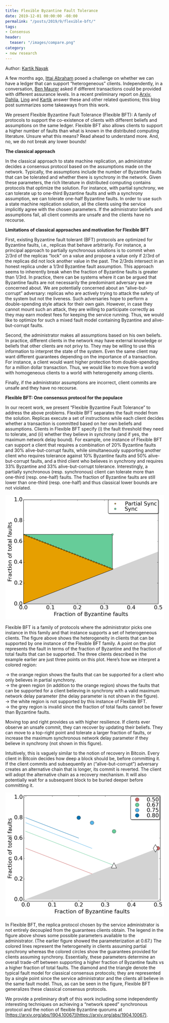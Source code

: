 ```yaml
---
title: Flexible Byzantine Fault Tolerance
date: 2019-12-01 00:00:00 -08:00
permalink: "/posts/2019/9/flexible-bft/"
tags:
- Consensus
header:
  teaser: "/images/compare.png"
category:
- new research
---
```


Author: [Kartik Nayak](https://users.cs.duke.edu/~kartik/)

A few months ago,  [Ittai Abraham](https://research.vmware.com/researchers/ittai-abraham)  posed a challenge on whether we can have a ledger that can support “heterogeneous” clients. Independently, in a conversation,  [Ben Maurer](https://www.facebook.com/bmaurer)  asked if different transactions could be provided with different assurance levels. In a recent preliminary report on  [Arxiv](https://arxiv.org/abs/1904.10067),  [Dahlia](https://dahliamalkhi.github.io),  [Ling](https://sites.google.com/view/renling)  and  [Kartik](https://users.cs.duke.edu/~kartik/)  answer these and other related questions; this blog post summarizes some takeaways from this work.

We present Flexible Byzantine Fault Tolerance (Flexible BFT): A family of protocols to support the co-existence of clients with different beliefs and assumptions on the same ledger. Flexible BFT also allows clients to support a higher number of faults than what is known in the distributed computing literature. Unsure what this means? Read ahead to understand more. And, no, we do not break any lower bounds!

**The classical approach**

In the classical approach to state machine replication, an administrator decides a consensus protocol based on the assumptions made on the network. Typically, the assumptions include the number of Byzantine faults that can be tolerated and whether there is synchrony in the network. Given these parameters, the rich literature in distributed computing contains protocols that optimize the solution. For instance, with partial synchrony, we can tolerate up to one-third Byzantine faults and with a synchrony assumption, we can tolerate one-half Byzantine faults. In order to use such a state machine replication solution, all the clients using the service implicitly agree with the chosen parameters. If the administrator beliefs and assumptions fail, all client commits are unsafe and the clients have no recourse.  

**Limitations of classical approaches and motivation for Flexible BFT**  

First, existing Byzantine fault tolerant (BFT) protocols are optimized for Byzantine faults, i.e., replicas that behave arbitrarily. For instance, a principal approach to partially synchronous solutions is to commit when 2/3rd of the replicas “lock” on a value and propose a value only if 2/3rd of the replicas did not lock another value in the past. The 2/3rds intersect in an honest replica under a 1/3rd Byzantine fault assumption. This approach seems to inherently break when the fraction of Byzantine faults is greater than 1/3rd. In practice, there can be systems where it can be argued that Byzantine faults are not necessarily the predominant adversary we are concerned about. We are potentially concerned about an “alive-but-corrupt” adversary: replicas who are actively trying to attack the safety of the system but not the liveness. Such adversaries hope to perform a double-spending style attack for their own gain. However, in case they cannot mount such an attack, they are willing to participate correctly as they may earn modest fees for keeping the service running. Thus, we would like to optimize for such a mixed fault model containing Byzantine and alive-but-corrupt faults.  

Second, the administrator makes all assumptions based on his own beliefs. In practice, different clients in the network may have external knowledge or beliefs that other clients are not privy to. They may be willing to use this information to interpret the state of the system. Even the same client may want different guarantees depending on the importance of a transaction. For instance, a client would want higher protection from double-spending for a million dollar transaction. Thus, we would like to move from a world with homogeneous clients to a world with heterogeneity among clients.  

Finally, if the administrator assumptions are incorrect, client commits are unsafe and they have no recourse.  

**Flexible BFT: One consensus protocol for the populace**  

In our recent work, we present “Flexible Byzantine Fault Tolerance” to address the above problems. Flexible BFT separates the fault model from the solution. Replicas execute a set of instructions while each client decides whether a transaction is committed based on her own beliefs and assumptions. Clients in Flexible BFT specify (i) the fault threshold they need to tolerate, and (ii) whether they believe in synchrony (and if yes, the maximum network delay bound). For example, one instance of Flexible BFT can support a client that requires a combination of 20% Byzantine faults and 30% alive-but-corrupt faults, while simultaneously supporting another client who requires tolerance against 10% Byzantine faults and 50% alive-but-corrupt faults, and a third client who believes in synchrony and requires 33% Byzantine and 33% alive-but-corrupt tolerance. Interestingly, a partially synchronous (resp. synchronous) client can tolerate more than one-third (resp. one-half) faults. The fraction of Byzantine faults are still lower than one-third (resp. one-half) and thus classical lower bounds are not violated.  

![](/images/single-curve.png)

Flexible BFT is a family of protocols where the administrator picks one instance in this family and that instance supports a set of heterogeneous clients. The figure above shows the heterogeneity in clients that can be supported by one instance of the Flexible BFT family. A point on the plot represents the fault in terms of the fraction of Byzantine and the fraction of total faults that can be supported. The three clients described in the example earlier are just three points on this plot. Here’s how we interpret a colored region:

-> the orange region shows the faults that can be supported for a client who only believes in partial synchrony.  
-> the green region (in addition to the orange region) shows the faults that can be supported for a client believing in synchrony with a valid maximum network delay parameter (the delay parameter is not shown in the figure).  
-> the white region is not supported by this instance of Flexible BFT.  
-> the grey region is invalid since the fraction of total faults cannot be fewer than Byzantine faults.  

Moving top and right provides us with higher resilience. If clients ever observe an unsafe commit, they can recover by updating their beliefs. They can move to a top-right point and tolerate a larger fraction of faults, or increase the maximum synchronous network delay parameter if they believe in synchrony (not shown in this figure).  

Intuitively, this is vaguely similar to the notion of recovery in Bitcoin. Every client in Bitcoin decides how deep a block should be, before committing it. If the client commits and subsequently an (“alive-but-corrupt”) adversary creates an alternative chain that is longer, its commit is reverted. The client will adopt the alternative chain as a recovery mechanism. It will also potentially wait for a subsequent block to be buried deeper before committing it.

![](/images/compare.png)

In Flexible BFT, the replica protocol chosen by the service administrator is not entirely decoupled from the guarantees clients obtain. The legend in the figure above shows some possible parameters available to the administrator. (The earlier figure showed the parameterization at 0.67.) The colored lines represent the heterogeneity in clients assuming partial synchrony whereas the colored circles show the guarantees provided for clients assuming synchrony. Essentially, these parameters determine an overall trade-off between supporting a higher fraction of Byzantine faults vs a higher fraction of total faults. The diamond and the triangle denote the typical fault model for classical consensus protocols; they are represented by a single point since the service administrator and the clients all believe in the same fault model. Thus, as can be seen in the figure, Flexible BFT generalizes these classical consensus protocols.  
  
We provide a preliminary draft of this work including some independently interesting techniques on achieving a “network speed” synchronous protocol and the notion of flexible Byzantine quorums at  [https://arxiv.org/abs/1904.10067](https://arxiv.org/abs/1904.10067).

